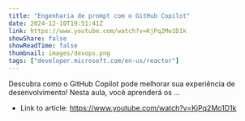 ```yaml
---
title: "Engenharia de prompt com o GitHub Copilot"
date: 2024-12-10T19:51:41Z
link: https://www.youtube.com/watch?v=KjPq2Mo1D1k
showShare: false
showReadTime: false
thumbnail: images/devops.png
tags: ["developer.microsoft.com/en-us/reactor"]
---
```

Descubra como o GitHub Copilot pode melhorar sua experiência de desenvolvimento! Nesta aula, você aprenderá os ...

- Link to article: https://www.youtube.com/watch?v=KjPq2Mo1D1k